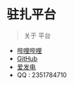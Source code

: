 # 驻扎平台

> 关于 平台

- [哔哩哔哩](https://space.bilibili.com/438162245?spm_id_from=333.1007.0.0)
- [GitHub](https://github.com/SIRT43?tab=repositories)
- [爱发电](https://afdian.net/@OptimizationCore)
- QQ : 2351784710